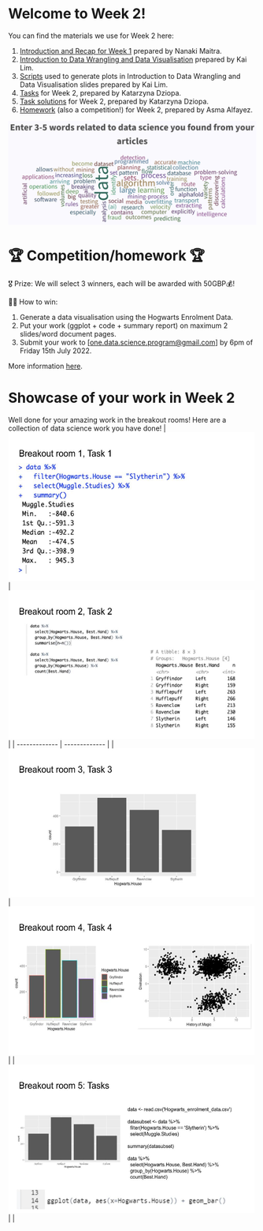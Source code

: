# Welcome to Week 2!

You can find the materials we use for Week 2 here: 

1. [Introduction and Recap for Week 1](https://github.com/zero2ds/One_Data_Science/blob/main/Week%202%20materials/One%20Data%20Science%20Programme%20Week%202%20Intro_recap_for_W1.pdf) prepared by Nanaki Maitra.
2. [Introduction to Data Wrangling and Data Visualisation](https://github.com/zero2ds/One_Data_Science/blob/main/Week%202%20materials/Introduction%20to%20Data%20Wrangling%20and%20Visualisation.pdf) prepared by Kai Lim.
3. [Scripts](https://github.com/zero2ds/One_Data_Science/blob/main/Week%202%20materials/W2_slides_notes.pdf) used to generate plots in Introduction to Data Wrangling and Data Visualisation slides prepared by Kai Lim.
4. [Tasks](https://github.com/zero2ds/One_Data_Science/blob/main/Week%202%20materials/W2_tasks.txt) for Week 2, prepared by Katarzyna Dziopa. 
5. [Task solutions](https://github.com/zero2ds/One_Data_Science/blob/main/Week%202%20materials/Week2_tasks_solutions.pdf) for Week 2, prepared by Katarzyna Dziopa. 
6. [Homework](https://github.com/zero2ds/One_Data_Science/blob/main/Week%202%20materials/Week2_Homework.pdf) (also a competition!) for Week 2, prepared by Asma Alfayez.

![](Keywords_DS_articles.jpg)

# 🏆 Competition/homework 🏆

🎖 Prize: We will select 3 winners, each will be awarded with 50GBP💰!

👩‍💻 How to win: 
1. Generate a data visualisation using the Hogwarts Enrolment Data. 
2. Put your work (ggplot + code + summary report) on maximum 2 slides/word document pages.
3. Submit your work to [one.data.science.program@gmail.com] by 6pm of Friday 15th July 2022.

More information [here](https://github.com/zero2ds/One_Data_Science/blob/main/Week%202%20materials/Week2_Homework.pdf).

# Showcase of your work in Week 2

Well done for your amazing work in the breakout rooms! Here are a collection of data science work you have done!
| <img src="https://github.com/zero2ds/One_Data_Science/blob/main/Week%202%20materials/studentwork_1.jpg" width="500" height="300">  | <img src="https://github.com/zero2ds/One_Data_Science/blob/main/Week%202%20materials/studentwork_2.jpg" width="500" height="300"> |
| ------------- | ------------- |
| <img src="https://github.com/zero2ds/One_Data_Science/blob/main/Week%202%20materials/studentwork_3.jpg" width="500" height="300">  | <img src="https://github.com/zero2ds/One_Data_Science/blob/main/Week%202%20materials/studentwork_4.jpg" width="500" height="300">  |
| <img src="https://github.com/zero2ds/One_Data_Science/blob/main/Week%202%20materials/studentwork_5.jpg" width="500" height="300">  |   |

